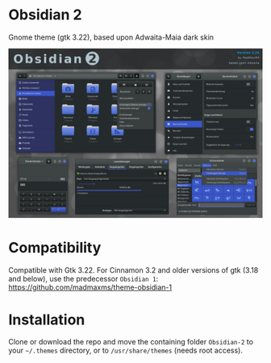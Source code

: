 # Obsidian 2
Gnome theme (gtk 3.22), based upon Adwaita-Maia dark skin

![alt tag](https://github.com/madmaxms/theme-obsidian-2/blob/indigo/screenshot.jpg)

# Compatibility
Compatible with Gtk 3.22. 
For Cinnamon 3.2 and older versions of gtk (3.18 and below), use the predecessor `Obsidian 1`: 
https://github.com/madmaxms/theme-obsidian-1

# Installation
Clone or download the repo and move the containing folder `Obsidian-2` to your `~/.themes` directory, or to `/usr/share/themes` (needs root access).
